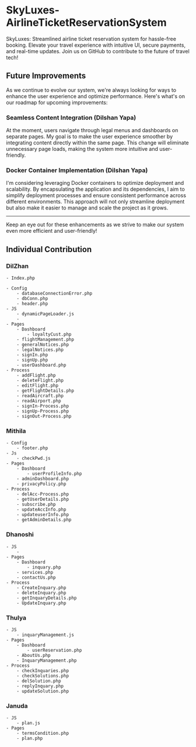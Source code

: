 # SkyLuxes-AirlineTicketReservationSystem

SkyLuxes: Streamlined airline ticket reservation system for hassle-free booking. Elevate your travel experience with intuitive UI, secure payments, and real-time updates. Join us on GitHub to contribute to the future of travel tech!

## Future Improvements

As we continue to evolve our system, we're always looking for ways to enhance the user experience and optimize performance. Here's what's on our roadmap for upcoming improvements:

### Seamless Content Integration (Dilshan Yapa)

At the moment, users navigate through legal menus and dashboards on separate pages. My goal is to make the user experience smoother by integrating content directly within the same page. This change will eliminate unnecessary page loads, making the system more intuitive and user-friendly.

### Docker Container Implementation (Dilshan Yapa)

I'm considering leveraging Docker containers to optimize deployment and scalability. By encapsulating the application and its dependencies, I aim to simplify deployment processes and ensure consistent performance across different environments. This approach will not only streamline deployment but also make it easier to manage and scale the project as it grows.
<hr>
Keep an eye out for these enhancements as we strive to make our system even more efficient and user-friendly!

## Individual Contribution

### DilZhan

    - Index.php

    - Config
        - databaseConnectionError.php
        - dbConn.php
        - header.php
    - JS
        - dynamicPageLoader.js
        - 
    - Pages
        - Dashboard
            - loyaltyCust.php
        - flightManagement.php
        - generalNotices.php
        - legalNotices.php
        - signIn.php
        - signUp.php
        - userDashboard.php
    - Process
        - addFlight.php
        - deleteFlight.php
        - editFlight.php
        - getFlightDetails.php
        - readAircraft.php
        - readAirport.php
        - signIn-Process.php
        - signUp-Process.php
        - signOut-Process.php

### Mithila

    - Config
        - footer.php
    - Js
        - checkPwd.js
    - Pages
        - Dashboard
            - userProfileInfo.php
        - adminDashboard.php
        - privacyPolicy.php
    - Process
        - delAcc-Process.php
        - getUserDetails.php
        - subscribe.php
        - updateAccInfo.php
        - updateuserInfo.php
        - getAdminDetails.php

### Dhanoshi

    - JS
        -
    - Pages
        - Dashboard
            - inquary.php
        - services.php
        - contactUs.php
    - Process
        - CreateInquary.php
        - deleteInquary.php
        - getInquaryDetails.php
        - UpdateInquary.php

### Thulya

    - JS
        - inquaryManagement.js
    - Pages
        - Dashboard
            - userReservation.php  
        - AboutUs.php
        - InquaryManagement.php
    - Process
        - checkInquaries.php
        - checkSolutions.php
        - delSolution.php
        - replyInquary.php
        - updateSolution.php

### Januda

    - JS
        - plan.js
    - Pages
        - termsCondition.php
        - plan.php